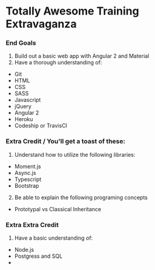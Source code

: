 # Totally Awesome Training Extravaganza

### End Goals
1) Build out a basic web app with Angular 2 and Material
2) Have a thorough understanding of:
 - Git
 - HTML
 - CSS
 - SASS
 - Javascript
 - jQuery
 - Angular 2
 - Heroku
 - Codeship or TravisCI

### Extra Credit / You'll get a toast of these:
1) Understand how to utilize the following libraries:
 - Moment.js
 - Async.js
 - Typescript
 - Bootstrap
2) Be able to explain the following programing concepts
 - Prototypal vs Classical Inheritance

### Extra Extra Credit
1) Have a basic understanding of:
 - Node.js
 - Postgress and SQL
 -
